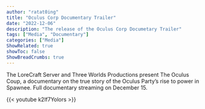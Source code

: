 ```yaml
---
author: "ratat0ing"
title: "Oculus Corp Documentary Trailer"
date: "2022-12-06"
description: "The release of the Oculus Corp Documetary Trailer"
tags: ["Media", "Documentary"]
categories: ["Media"]
ShowRelated: true
showToc: false
ShowBreadCrumbs: true
---
```


The LoreCraft Server and Three Worlds Productions present The Oculus Coup, a documentary on the true story of the Oculus Party’s rise to power in Spawnee. Full documentary streaming on December 15.

{{< youtube k2lf7Yolors >}}